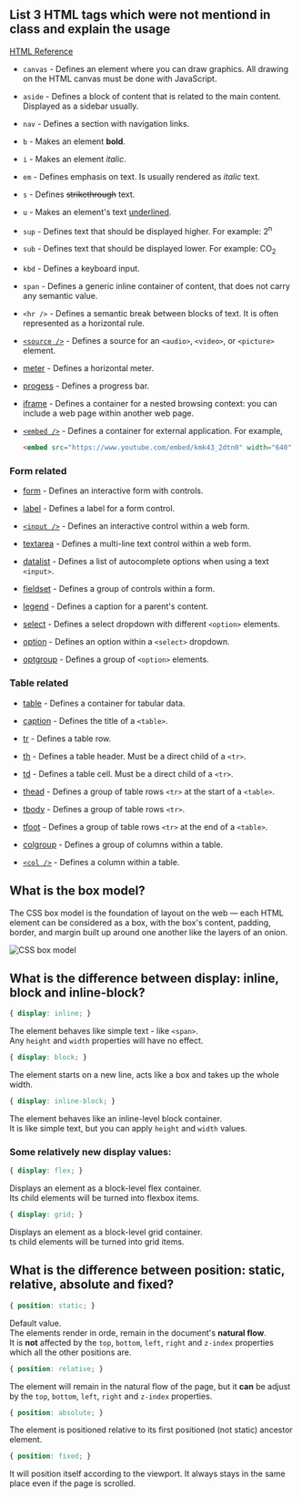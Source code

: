 ## List 3 HTML tags which were not mentiond in class and explain the usage

[HTML Reference](https://htmlreference.io/)

* `canvas` - Defines an element where you can draw graphics. All drawing on the HTML canvas must be done with JavaScript.

* `aside` - Defines a block of content that is related to the main content. Displayed as a sidebar usually.

* `nav` - Defines a section with navigation links.

* `b` - Makes an element **bold**.

* `i` - Makes an element *italic*.

* `em` - Defines emphasis on text. Is usually rendered as *italic* text.

* `s` - Defines <s>strikethrough</s> text.

* `u` - Makes an element's text <u>underlined</u>.

* `sup` - Defines text that should be displayed higher. For example: 2<sup>n</sup>

* `sub` - Defines text that should be displayed lower. For example: CO<sub>2</sub>

* `kbd` - Defines a keyboard input.

* `span` - Defines a generic inline container of content, that does not carry any semantic value.

* `<hr />` - Defines a semantic break between blocks of text. It is often represented as a horizontal rule.

* [`<source />`](https://htmlreference.io/element/source/) - Defines a source for an `<audio>`, `<video>`, or `<picture>` element.

* [meter](https://htmlreference.io/element/meter/) - Defines a horizontal meter.

* [progess](https://htmlreference.io/element/progress/) - Defines a progress bar.

* [iframe](https://htmlreference.io/element/iframe/) - Defines a container for a nested browsing context: you can include a web page within another web page.

* [`<embed />`](https://htmlreference.io/element/embed/) - Defines a container for external application. For example,
  ```html
  <embed src="https://www.youtube.com/embed/kmk43_2dtn0" width="640" height="480">
  ```
### Form related
* [form](https://htmlreference.io/element/form/) - Defines an interactive form with controls.

* [label](https://htmlreference.io/element/label/) - Defines a label for a form control.

* [`<input />`](https://htmlreference.io/element/input/) - Defines an interactive control within a web form.

* [textarea](https://htmlreference.io/element/textarea/) - Defines a multi-line text control within a web form.

* [datalist](https://htmlreference.io/element/datalist/) - Defines a list of autocomplete options when using a text `<input>`.

* [fieldset](https://htmlreference.io/element/fieldset/) - Defines a group of controls within a form.

* [legend](https://htmlreference.io/element/legend/) - Defines a caption for a parent's content.

* [select](https://htmlreference.io/element/select/) - Defines a select dropdown with different `<option>` elements.

* [option](https://htmlreference.io/element/option/) - Defines an option within a `<select>` dropdown.

* [optgroup](https://htmlreference.io/element/optgroup/) - Defines a group of `<option>` elements.


### Table related
* [table](https://htmlreference.io/element/table/) - Defines a container for tabular data.

* [caption](https://htmlreference.io/element/caption/) - Defines the title of a `<table>`.

* [tr](https://htmlreference.io/element/tr/) - Defines a table row.

* [th](https://htmlreference.io/element/th/) - Defines a table header. Must be a direct child of a `<tr>`.

* [td](https://htmlreference.io/element/td/) - Defines a table cell. Must be a direct child of a `<tr>`.

* [thead](https://htmlreference.io/element/thead/) - Defines a group of table rows `<tr>` at the start of a `<table>`.

* [tbody](https://htmlreference.io/element/tbody/) - Defines a group of table rows `<tr>`.

* [tfoot](https://htmlreference.io/element/tfoot/) - Defines a group of table rows `<tr>` at the end of a `<table>`.

* [colgroup](https://htmlreference.io/element/colgroup/) - Defines a group of columns within a table.

* [`<col />`](https://htmlreference.io/element/col/) - Defines a column within a table.


## What is the box model?

The CSS box model is the foundation of layout on the web — each HTML element can be considered as a box, with the box's content, padding, border, and margin built up around one another like the layers of an onion.

![CSS box model](https://mdn.mozillademos.org/files/13647/box-model-standard-small.png)

## What is the difference between display: inline, block and inline-block?

```css
{ display: inline; }
```
The element behaves like simple text - like `<span>`.  
Any `height` and `width` properties will have no effect.

```css
{ display: block; }
```
The element starts on a new line, acts like a box and takes up the whole width.

```css
{ display: inline-block; }
```
The element behaves like an inline-level block container.  
It is like simple text, but you can apply `height` and `width` values.  


### Some relatively new display values:

```css
{ display: flex; }
```
Displays an element as a block-level flex container.  
Its child elements will be turned into flexbox items.

```css
{ display: grid; }
```
Displays an element as a block-level grid container.  
ts child elements will be turned into grid items.  

## What is the difference between position: static, relative, absolute and fixed?

```css
{ position: static; }
```
Default value.  
The elements render in orde, remain in the document's **natural flow**.  
It is **not** affected by the `top`, `bottom`, `left`, `right` and `z-index` properties which all the other positions are.

```css
{ position: relative; }
```
The element will remain in the natural flow of the page, but it **can** be adjust by the `top`, `bottom`, `left`, `right` and `z-index` properties.

```css
{ position: absolute; }
```
The element is positioned relative to its first positioned (not static) ancestor element.

```css
{ position: fixed; }
```
It will position itself according to the viewport. It always stays in the same place even if the page is scrolled.
